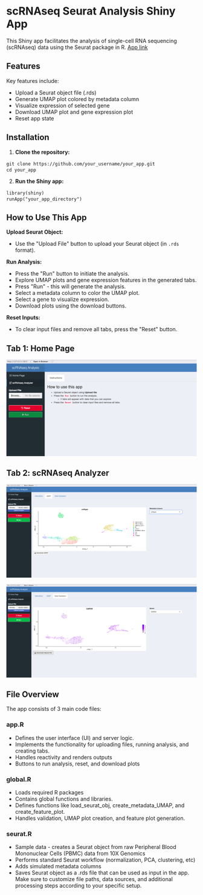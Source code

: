# scRNAseq Seurat Analysis Shiny App

This Shiny app facilitates the analysis of single-cell RNA sequencing (scRNAseq) data using the Seurat package in R.
[App link](https://ndd0wk-sita0karan-patel.shinyapps.io/shiny2)

##  Features

 Key features include:

- Upload a Seurat object file (.rds)
- Generate UMAP plot colored by metadata column
- Visualize expression of selected gene
- Download UMAP plot and gene expression plot
- Reset app state


## Installation

1. **Clone the repository:**
```
git clone https://github.com/your_username/your_app.git
cd your_app
```

2. **Run the Shiny app:**
```
library(shiny)
runApp("your_app_directory")
```


## How to Use This App

 **Upload Seurat Object:**
   - Use the "Upload File" button to upload your Seurat object (in `.rds` format).
  
 **Run Analysis:**
 - Press the "Run" button to initiate the analysis.
 - Explore UMAP plots and gene expression features in the generated tabs.
 - Press "Run" - this will generate the analysis. 
 - Select a metadata column to color the UMAP plot.
 - Select a gene to visualize expression.
 - Download plots using the download buttons.

 **Reset Inputs:**
 - To clear input files and remove all tabs, press the "Reset" button.


## Tab 1: Home Page
![Home Page](/Images/homepage.png)

## Tab 2: scRNAseq Analyzer
![UMAP based on user selected metadata values](/Images/umap.png)

![Feauture plot of the user  seleted gene](/Images/feature%20plot.png)


## File Overview

The app consists of 3 main code files:

### app.R
- Defines the user interface (UI) and server logic.
- Implements the functionality for uploading files, running analysis, and creating tabs.
- Handles reactivity and renders outputs
- Buttons to run analysis, reset, and download plots

### global.R
- Loads required R packages
- Contains global functions and libraries.
- Defines functions like load_seurat_obj, create_metadata_UMAP, and create_feature_plot.
- Handles validation, UMAP plot creation, and feature plot generation.

### seurat.R
- Sample data - creates a Seurat object from raw Peripheral Blood Mononuclear Cells (PBMC) data from 10X Genomics
- Performs standard Seurat workflow (normalization, PCA, clustering, etc)
- Adds simulated metadata columns
- Saves Seurat object as a .rds file that can be used as input in the app.
Make sure to customize file paths, data sources, and additional processing steps according to your specific setup.

